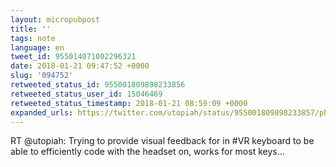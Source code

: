 ```yaml
---
layout: micropubpost
title: ''
tags: note
language: en
tweet_id: 955014071002296321
date: 2018-01-21 09:47:52 +0000
slug: '094752'
retweeted_status_id: 955001809898233856
retweeted_status_user_id: 15046469
retweeted_status_timestamp: 2018-01-21 08:59:09 +0000
expanded_urls: https://twitter.com/utopiah/status/955001809898233857/photo/1
---
```

RT @utopiah: Trying to provide visual feedback for in #VR keyboard to be able to efficiently code with the headset on, works for most keys…
